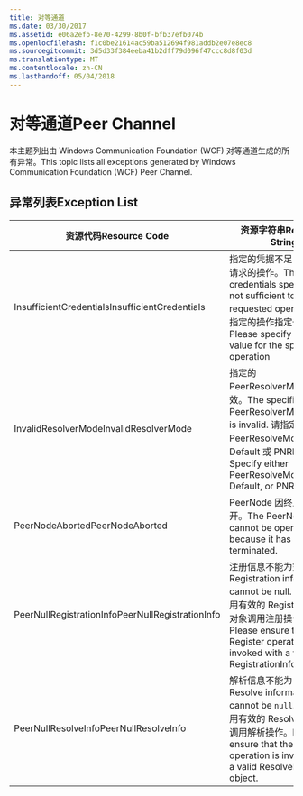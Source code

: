 ```yaml
---
title: 对等通道
ms.date: 03/30/2017
ms.assetid: e06a2efb-8e70-4299-8b0f-bfb37efb074b
ms.openlocfilehash: f1c0be21614ac59ba512694f981addb2e07e8ec8
ms.sourcegitcommit: 3d5d33f384eeba41b2dff79d096f47ccc8d8f03d
ms.translationtype: MT
ms.contentlocale: zh-CN
ms.lasthandoff: 05/04/2018
---
```

# <a name="peer-channel"></a><span data-ttu-id="c453f-102">对等通道</span><span class="sxs-lookup"><span data-stu-id="c453f-102">Peer Channel</span></span>
<span data-ttu-id="c453f-103">本主题列出由 Windows Communication Foundation (WCF) 对等通道生成的所有异常。</span><span class="sxs-lookup"><span data-stu-id="c453f-103">This topic lists all exceptions generated by Windows Communication Foundation (WCF) Peer Channel.</span></span>  
  
## <a name="exception-list"></a><span data-ttu-id="c453f-104">异常列表</span><span class="sxs-lookup"><span data-stu-id="c453f-104">Exception List</span></span>  
  
|<span data-ttu-id="c453f-105">资源代码</span><span class="sxs-lookup"><span data-stu-id="c453f-105">Resource Code</span></span>|<span data-ttu-id="c453f-106">资源字符串</span><span class="sxs-lookup"><span data-stu-id="c453f-106">Resource String</span></span>|  
|-------------------|---------------------|  
|<span data-ttu-id="c453f-107">InsufficientCredentials</span><span class="sxs-lookup"><span data-stu-id="c453f-107">InsufficientCredentials</span></span>|<span data-ttu-id="c453f-108">指定的凭据不足，无法执行请求的操作。</span><span class="sxs-lookup"><span data-stu-id="c453f-108">The credentials specified are not sufficient to carry the requested operation.</span></span> <span data-ttu-id="c453f-109">请为指定的操作指定一个有效值</span><span class="sxs-lookup"><span data-stu-id="c453f-109">Please specify a valid value for the specified operation</span></span>|  
|<span data-ttu-id="c453f-110">InvalidResolverMode</span><span class="sxs-lookup"><span data-stu-id="c453f-110">InvalidResolverMode</span></span>|<span data-ttu-id="c453f-111">指定的 PeerResolverMode 值无效。</span><span class="sxs-lookup"><span data-stu-id="c453f-111">The specified PeerResolverMode value is invalid.</span></span> <span data-ttu-id="c453f-112">请指定 PeerResolveMode.Auto、Default 或 PNRP。</span><span class="sxs-lookup"><span data-stu-id="c453f-112">Specify either PeerResolveMode.Auto, Default, or PNRP.</span></span>|  
|<span data-ttu-id="c453f-113">PeerNodeAborted</span><span class="sxs-lookup"><span data-stu-id="c453f-113">PeerNodeAborted</span></span>|<span data-ttu-id="c453f-114">PeerNode 因终止而无法打开。</span><span class="sxs-lookup"><span data-stu-id="c453f-114">The PeerNode cannot be opened because it has been terminated.</span></span>|  
|<span data-ttu-id="c453f-115">PeerNullRegistrationInfo</span><span class="sxs-lookup"><span data-stu-id="c453f-115">PeerNullRegistrationInfo</span></span>|<span data-ttu-id="c453f-116">注册信息不能为空。</span><span class="sxs-lookup"><span data-stu-id="c453f-116">Registration information cannot be null.</span></span> <span data-ttu-id="c453f-117">请确保使用有效的 RegistrationInfo 对象调用注册操作。</span><span class="sxs-lookup"><span data-stu-id="c453f-117">Please ensure that the Register operation is invoked with a valid RegistrationInfo object.</span></span>|  
|<span data-ttu-id="c453f-118">PeerNullResolveInfo</span><span class="sxs-lookup"><span data-stu-id="c453f-118">PeerNullResolveInfo</span></span>|<span data-ttu-id="c453f-119">解析信息不能为 `null`。</span><span class="sxs-lookup"><span data-stu-id="c453f-119">Resolve information cannot be `null`.</span></span> <span data-ttu-id="c453f-120">请确保使用有效的 ResolveInfo 对象调用解析操作。</span><span class="sxs-lookup"><span data-stu-id="c453f-120">Please ensure that the Resolve operation is invoked with a valid ResolveInfo object.</span></span>|
